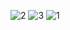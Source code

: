 ![2](https://user-images.githubusercontent.com/18251657/39953337-f8c349a2-5577-11e8-946a-2dfdf809c4a3.png)
![3](https://user-images.githubusercontent.com/18251657/39953558-9374910a-557c-11e8-8479-87d3e50a4303.png)
![1](https://user-images.githubusercontent.com/18251657/39953338-fc09e76a-5577-11e8-959b-3ddc0a69c03e.png)
